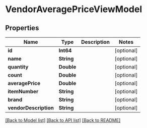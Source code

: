 # VendorAveragePriceViewModel

## Properties
Name | Type | Description | Notes
------------ | ------------- | ------------- | -------------
**id** | **Int64** |  | [optional] 
**name** | **String** |  | [optional] 
**quantity** | **Double** |  | [optional] 
**count** | **Double** |  | [optional] 
**averagePrice** | **Double** |  | [optional] 
**itemNumber** | **String** |  | [optional] 
**brand** | **String** |  | [optional] 
**vendorDescription** | **String** |  | [optional] 

[[Back to Model list]](../README.md#documentation-for-models) [[Back to API list]](../README.md#documentation-for-api-endpoints) [[Back to README]](../README.md)


